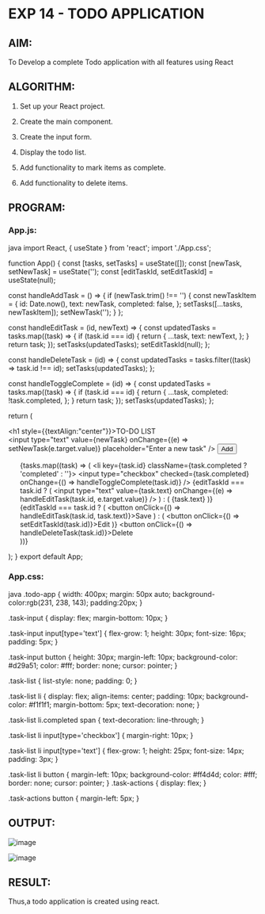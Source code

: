 # EXP 14 - TODO APPLICATION

## AIM:
 To Develop a complete Todo application with all features using React
 
 ## ALGORITHM:
 1. Set up your React project.
 
 2. Create the main component.
 
 3. Create the input form.
 
 4. Display the todo list.
 
 5. Add functionality to mark items as complete.
 
 6. Add functionality to delete items.
 
 ## PROGRAM:
 
 ### App.js:
 java
 import React, { useState } from 'react';
import './App.css';

function App() {
  const [tasks, setTasks] = useState([]);
  const [newTask, setNewTask] = useState('');
  const [editTaskId, setEditTaskId] = useState(null);

  const handleAddTask = () => {
    if (newTask.trim() !== '') {
      const newTaskItem = {
        id: Date.now(),
        text: newTask,
        completed: false,
      };
      setTasks([...tasks, newTaskItem]);
      setNewTask('');
    }
  };

  const handleEditTask = (id, newText) => {
    const updatedTasks = tasks.map((task) => {
      if (task.id === id) {
        return {
          ...task,
          text: newText,
        };
      }
      return task;
    });
    setTasks(updatedTasks);
    setEditTaskId(null);
  };

  const handleDeleteTask = (id) => {
    const updatedTasks = tasks.filter((task) => task.id !== id);
    setTasks(updatedTasks);
  };

  const handleToggleComplete = (id) => {
    const updatedTasks = tasks.map((task) => {
      if (task.id === id) {
        return {
          ...task,
          completed: !task.completed,
        };
      }
      return task;
    });
    setTasks(updatedTasks);
  };

  return (
    <div className="todo-app">
      <h1 style={{textAlign:"center"}}>TO-DO LIST</h1>
      <div className="task-input">
        <input
          type="text"
          value={newTask}
          onChange={(e) => setNewTask(e.target.value)}
          placeholder="Enter a new task"
        />
        <button onClick={handleAddTask}>Add</button>
      </div>
      <ul className="task-list">
        {tasks.map((task) => (
          <li key={task.id} className={task.completed ? 'completed' : ''}>
            <input
              type="checkbox"
              checked={task.completed}
              onChange={() => handleToggleComplete(task.id)}
            />
            {editTaskId === task.id ? (
              <input
                type="text"
                value={task.text}
                onChange={(e) => handleEditTask(task.id, e.target.value)}
              />
            ) : (
              <span>{task.text}</span>
            )}
            <div className="task-actions">
              {editTaskId === task.id ? (
                <button onClick={() => handleEditTask(task.id, task.text)}>Save</button>
              ) : (
                <button onClick={() => setEditTaskId(task.id)}>Edit</button>
              )}
              <button onClick={() => handleDeleteTask(task.id)}>Delete</button>
            </div>
          </li>
        ))}
      </ul>
    </div>
  );
}
export default App;
 
 
 ### App.css:
 java
 .todo-app {
  width: 400px;
  margin: 50px auto;
  background-color:rgb(231, 238, 143);
  padding:20px;
}

.task-input {
  display: flex;
  margin-bottom: 10px;
}

.task-input input[type='text'] {
  flex-grow: 1;
  height: 30px;
  font-size: 16px;
  padding: 5px;
}

.task-input button {
  height: 30px;
  margin-left: 10px;
  background-color: #d29a51;
  color: #fff;
  border: none;
  cursor: pointer;
}

.task-list {
  list-style: none;
  padding: 0;
}

.task-list li {
  display: flex;
  align-items: center;
  padding: 10px;
  background-color: #f1f1f1;
  margin-bottom: 5px;
  text-decoration: none;
}

.task-list li.completed span {
  text-decoration: line-through;
}

.task-list li input[type='checkbox'] {
  margin-right: 10px;
}

.task-list li input[type='text'] {
  flex-grow: 1;
  height: 25px;
  font-size: 14px;
  padding: 3px;
}

.task-list li button {
  margin-left: 10px;
  background-color: #ff4d4d;
  color: #fff;
  border: none;
  cursor: pointer;
}
.task-actions {
  display: flex;
}

.task-actions button {
  margin-left: 5px;
}

 
 
 ## OUTPUT:
 ![image](https://github.com/Aashima02/To-Do-Application/assets/93427086/69657e6a-d3e4-448b-b303-a1735fa526e4)

![image](https://github.com/Aashima02/To-Do-Application/assets/93427086/9d537f67-c97e-4a6c-a06f-67958ed1e9da)

 
 ## RESULT:
 Thus,a todo application is created using react.
